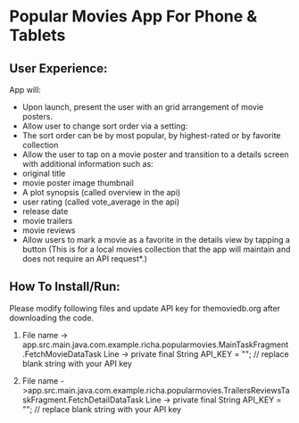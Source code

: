 # Popular Movies App For Phone & Tablets
User Experience:
----------------
App will:
- Upon launch, present the user with an grid arrangement of movie posters.
- Allow user to change sort order via a setting:
- The sort order can be by most popular, by highest-rated or by favorite collection
- Allow the user to tap on a movie poster and transition to a details screen with additional information such as:
- original title
- movie poster image thumbnail
- A plot synopsis (called overview in the api)
- user rating (called vote_average in the api)
- release date
- movie trailers
- movie reviews
- Allow users to mark a movie as a favorite in the details view by tapping a button (This is for a local movies collection that the app will maintain and does not require an API request*.)


How To Install/Run:
---------------------
Please modify following files and update API key for themoviedb.org after downloading the code.

1) File name -> app.src.main.java.com.example.richa.popularmovies.MainTaskFragment.FetchMovieDataTask
Line ->
private final String API_KEY = "";  // replace blank string with your API key

2) File name ->app.src.main.java.com.example.richa.popularmovies.TrailersReviewsTaskFragment.FetchDetailDataTask
Line ->
private final String API_KEY = ""; // replace blank string with your API key

